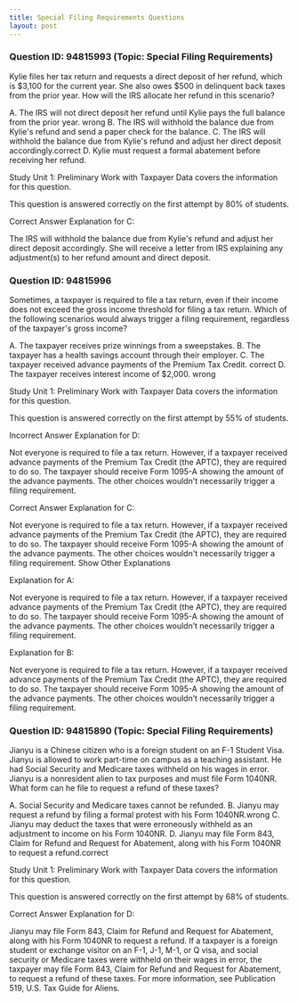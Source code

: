 ```yaml
---
title: Special Filing Requirements Questions
layout: post
---
```



### Question ID: 94815993 (Topic: Special Filing Requirements)

Kylie files her tax return and requests a direct deposit of her refund, which is $3,100 for the current year. She also owes $500 in delinquent back taxes from the prior year. How will the IRS allocate her refund in this scenario?

A. The IRS will not direct deposit her refund until Kylie pays the full balance from the prior year. wrong
B. The IRS will withhold the balance due from Kylie's refund and send a paper check for the balance.
C. The IRS will withhold the balance due from Kylie's refund and adjust her direct deposit accordingly.correct
D. Kylie must request a formal abatement before receiving her refund. 

Study Unit 1: Preliminary Work with Taxpayer Data covers the information for this question.

This question is answered correctly on the first attempt by 80% of students.

Correct Answer Explanation for C:

The IRS will withhold the balance due from Kylie's refund and adjust her direct deposit accordingly. She will receive a letter from IRS explaining any adjustment(s) to her refund amount and direct deposit.

### Question ID: 94815996 

Sometimes, a taxpayer is required to file a tax return, even if their income does not exceed the gross income threshold for filing a tax return. Which of the following scenarios would always trigger a filing requirement, regardless of the taxpayer's gross income?

A. The taxpayer receives prize winnings from a sweepstakes.
B. The taxpayer has a health savings account through their employer.
C. The taxpayer received advance payments of the Premium Tax Credit. correct
D. The taxpayer receives interest income of $2,000. wrong

Study Unit 1: Preliminary Work with Taxpayer Data covers the information for this question.

This question is answered correctly on the first attempt by 55% of students.

Incorrect Answer Explanation for D:

Not everyone is required to file a tax return. However, if a taxpayer received advance payments of the Premium Tax Credit (the APTC), they are required to do so. The taxpayer should receive Form 1095-A showing the amount of the advance payments. The other choices wouldn't necessarily trigger a filing requirement.

Correct Answer Explanation for C:

Not everyone is required to file a tax return. However, if a taxpayer received advance payments of the Premium Tax Credit (the APTC), they are required to do so. The taxpayer should receive Form 1095-A showing the amount of the advance payments. The other choices wouldn't necessarily trigger a filing requirement.
Show Other Explanations

Explanation for A:

Not everyone is required to file a tax return. However, if a taxpayer received advance payments of the Premium Tax Credit (the APTC), they are required to do so. The taxpayer should receive Form 1095-A showing the amount of the advance payments. The other choices wouldn’t necessarily trigger a filing requirement.

Explanation for B:

Not everyone is required to file a tax return. However, if a taxpayer received advance payments of the Premium Tax Credit (the APTC), they are required to do so. The taxpayer should receive Form 1095-A showing the amount of the advance payments. The other choices wouldn’t necessarily trigger a filing requirement.

### Question ID: 94815890 (Topic: Special Filing Requirements)

Jianyu is a Chinese citizen who is a foreign student on an F-1 Student Visa. Jianyu is allowed to work part-time on campus as a teaching assistant. He had Social Security and Medicare taxes withheld on his wages in error. Jianyu is a nonresident alien to tax purposes and must file Form 1040NR. What form can he file to request a refund of these taxes?

A. Social Security and Medicare taxes cannot be refunded.
B. Jianyu may request a refund by filing a formal protest with his Form 1040NR.wrong
C. Jianyu may deduct the taxes that were erroneously withheld as an adjustment to income on his Form 1040NR.
D. Jianyu may file Form 843, Claim for Refund and Request for Abatement, along with his Form 1040NR to request a refund.correct

Study Unit 1: Preliminary Work with Taxpayer Data covers the information for this question.

This question is answered correctly on the first attempt by 68% of students.

Correct Answer Explanation for D:

Jianyu may file Form 843, Claim for Refund and Request for Abatement, along with his Form 1040NR to request a refund. If a taxpayer is a foreign student or exchange visitor on an F-1, J-1, M-1, or Q visa, and social security or Medicare taxes were withheld on their wages in error, the taxpayer may file Form 843, Claim for Refund and Request for Abatement, to request a refund of these taxes. For more information, see Publication 519, U.S. Tax Guide for Aliens.
